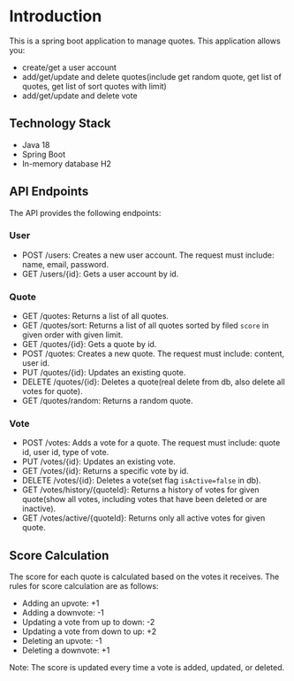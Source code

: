 # Introduction
This is a spring boot application to manage quotes.
This application allows you:
 - create/get a user account
 - add/get/update and delete quotes(include get random quote, get list of quotes, get list of sort quotes with limit)
 - add/get/update and delete vote

## Technology Stack
- Java 18
- Spring Boot
- In-memory database H2

## API Endpoints

The API provides the following endpoints:

### User
- POST /users: Creates a new user account. The request must include: name, email, password.
- GET /users/{id}: Gets a user account by id.

### Quote
- GET /quotes: Returns a list of all quotes.
- GET /quotes/sort: Returns a list of all quotes sorted by filed `score` in given order with given limit.
- GET /quotes/{id}: Gets a quote by id.
- POST /quotes: Creates a new quote. The request must include: content, user id.
- PUT /quotes/{id}: Updates an existing quote.
- DELETE /quotes/{id}: Deletes a quote(real delete from db, also delete all votes for quote).
- GET /quotes/random: Returns a random quote.

### Vote
- POST /votes: Adds a vote for a quote. The request must include: quote id, user id, type of vote.
- PUT /votes/{id}: Updates an existing vote.
- GET /votes/{id}: Returns a specific vote by id.
- DELETE /votes/{id}: Deletes a vote(set flag `isActive=false` in db).
- GET /votes/history/{quoteId}: Returns a history of votes for given quote(show all votes, including votes that have been deleted or are inactive).
- GET /votes/active/{quoteId}: Returns only all active votes for given quote.

## Score Calculation
The score for each quote is calculated based on the votes it receives. The rules for score calculation are as follows:

- Adding an upvote: +1
- Adding a downvote: -1
- Updating a vote from up to down: -2
- Updating a vote from down to up: +2
- Deleting an upvote: -1
- Deleting a downvote: +1

Note: The score is updated every time a vote is added, updated, or deleted.